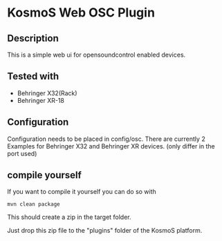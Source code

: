 # KosmoS Web OSC Plugin


## Description
This is a simple web ui for opensoundcontrol enabled devices.


## Tested with
* Behringer X32(Rack)
* Behringer XR-18

## Configuration
Configuration needs to be placed in config/osc.
There are currently 2 Examples for Behringer X32 and Behringer XR devices. (only differ in the port used)


## compile yourself

If you want to compile it yourself you can do so with

```shell
mvn clean package
```

This should create a zip in the target folder.

Just drop this zip file to the "plugins" folder of the KosmoS platform.










